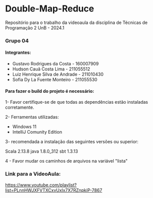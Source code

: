 # Double-Map-Reduce
Repositório para o trabalho da videoaula da disciplina de Técnicas de Programação 2 UnB - 2024.1

### Grupo 04
#### Integrantes:
* Gustavo Rodrigues da Costa - 160007909
* Hudson Cauã Costa Lima - 211055512
* Luiz Henrique Silva de Andrade - 211010430
* Sofia Dy La Fuente Monteiro - 211055530


#### Para fazer o build do projeto é necessário:

1- Favor certifique-se de que todas as dependências estão instaladas corretamente. 

2- Ferramentas utilizadas:
   - Windows 11
   - IntelliJ Comunity Edition

3- recomendada a instalação das seguintes versões ou superior:

Scala 2.13.8
java 1.8.0_312
sbt 1.3.13

4 - Favor mudar os caminhos de arquivos na variável "lista"



### Link para a VideoAula:
https://www.youtube.com/playlist?list=PLnnHWJXFVTXCxvUxIx7X7RZnpkiP-7867


